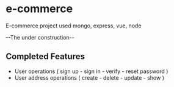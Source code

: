 # e-commerce
E-commerce project used mongo, express, vue, node

--The under construction--

## Completed Features
- User operations ( sign up - sign in - verify - reset password )
- User address operations ( create - delete - update - show )
